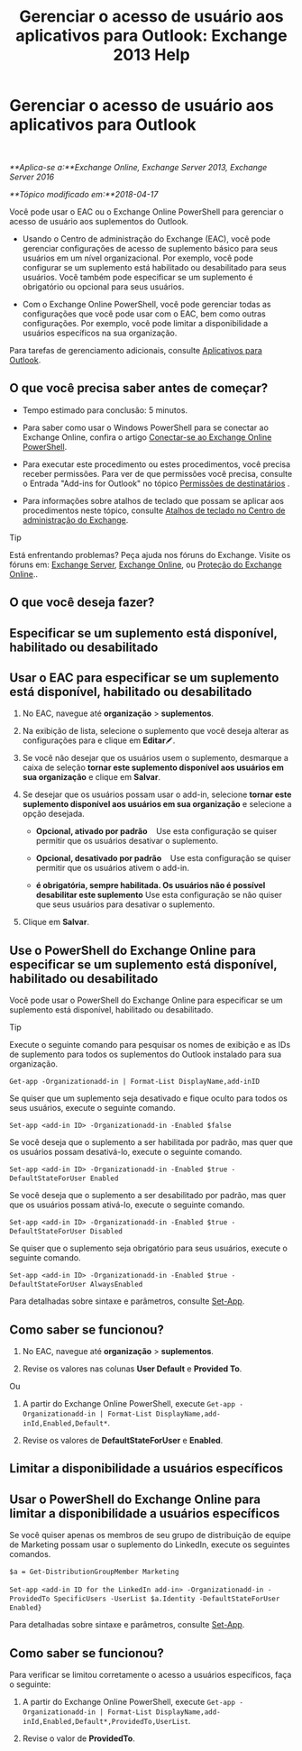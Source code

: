 ﻿---
title: 'Gerenciar o acesso de usuário aos aplicativos para Outlook: Exchange 2013 Help'
TOCTitle: Gerenciar o acesso de usuário aos aplicativos para Outlook
ms:assetid: e5833dec-a23a-439e-ac03-92671817bff8
ms:mtpsurl: https://technet.microsoft.com/pt-br/library/JJ943757(v=EXCHG.150)
ms:contentKeyID: 52058898
ms.date: 05/22/2018
mtps_version: v=EXCHG.150
ms.translationtype: MT
---

# Gerenciar o acesso de usuário aos aplicativos para Outlook

 

_**Aplica-se a:**Exchange Online, Exchange Server 2013, Exchange Server 2016_

_**Tópico modificado em:**2018-04-17_

Você pode usar o EAC ou o Exchange Online PowerShell para gerenciar o acesso de usuário aos suplementos do Outlook.

  - Usando o Centro de administração do Exchange (EAC), você pode gerenciar configurações de acesso de suplemento básico para seus usuários em um nível organizacional. Por exemplo, você pode configurar se um suplemento está habilitado ou desabilitado para seus usuários. Você também pode especificar se um suplemento é obrigatório ou opcional para seus usuários.

  - Com o Exchange Online PowerShell, você pode gerenciar todas as configurações que você pode usar com o EAC, bem como outras configurações. Por exemplo, você pode limitar a disponibilidade a usuários específicos na sua organização.

Para tarefas de gerenciamento adicionais, consulte [Aplicativos para Outlook](add-ins-for-outlook-exchange-2013-help.md).

## O que você precisa saber antes de começar?

  - Tempo estimado para conclusão: 5 minutos.

  - Para saber como usar o Windows PowerShell para se conectar ao Exchange Online, confira o artigo [Conectar-se ao Exchange Online PowerShell](https://go.microsoft.com/fwlink/p/?linkid=396554).

  - Para executar este procedimento ou estes procedimentos, você precisa receber permissões. Para ver de que permissões você precisa, consulte o Entrada "Add-ins for Outlook" no tópico [Permissões de destinatários](recipients-permissions-exchange-2013-help.md) .

  - Para informações sobre atalhos de teclado que possam se aplicar aos procedimentos neste tópico, consulte [Atalhos de teclado no Centro de administração do Exchange](keyboard-shortcuts-in-the-exchange-admin-center-exchange-online-protection-help.md).


> [!TIP]
> Está enfrentando problemas? Peça ajuda nos fóruns do Exchange. Visite os fóruns em: <A href="https://go.microsoft.com/fwlink/p/?linkid=60612">Exchange Server</A>, <A href="https://go.microsoft.com/fwlink/p/?linkid=267542">Exchange Online</A>, ou <A href="https://go.microsoft.com/fwlink/p/?linkid=285351">Proteção do Exchange Online</A>..



## O que você deseja fazer?

## Especificar se um suplemento está disponível, habilitado ou desabilitado

## Usar o EAC para especificar se um suplemento está disponível, habilitado ou desabilitado

1.  No EAC, navegue até **organização** \> **suplementos**.

2.  Na exibição de lista, selecione o suplemento que você deseja alterar as configurações para e clique em **Editar**![Ícone de edição](images/JJ218640.6f53ccb2-1f13-4c02-bea0-30690e6ea71d(EXCHG.150).gif "Ícone de edição").

3.  Se você não desejar que os usuários usem o suplemento, desmarque a caixa de seleção **tornar este suplemento disponível aos usuários em sua organização** e clique em **Salvar**.

4.  Se desejar que os usuários possam usar o add-in, selecione **tornar este suplemento disponível aos usuários em sua organização** e selecione a opção desejada.
    
      - **Opcional, ativado por padrão**    Use esta configuração se quiser permitir que os usuários desativar o suplemento.
    
      - **Opcional, desativado por padrão**    Use esta configuração se quiser permitir que os usuários ativem o add-in.
    
      - **é obrigatória, sempre habilitada. Os usuários não é possível desabilitar este suplemento** Use esta configuração se não quiser que seus usuários para desativar o suplemento.

5.  Clique em **Salvar**.

## Use o PowerShell do Exchange Online para especificar se um suplemento está disponível, habilitado ou desabilitado

Você pode usar o PowerShell do Exchange Online para especificar se um suplemento está disponível, habilitado ou desabilitado.


> [!TIP]
> Execute o seguinte comando para pesquisar os nomes de exibição e as IDs de suplemento para todos os suplementos do Outlook instalado para sua organização.



    Get-app -Organizationadd-in | Format-List DisplayName,add-inID

Se quiser que um suplemento seja desativado e fique oculto para todos os seus usuários, execute o seguinte comando.

    Set-app <add-in ID> -Organizationadd-in -Enabled $false

Se você deseja que o suplemento a ser habilitada por padrão, mas quer que os usuários possam desativá-lo, execute o seguinte comando.

    Set-app <add-in ID> -Organizationadd-in -Enabled $true -DefaultStateForUser Enabled

Se você deseja que o suplemento a ser desabilitado por padrão, mas quer que os usuários possam ativá-lo, execute o seguinte comando.

    Set-app <add-in ID> -Organizationadd-in -Enabled $true -DefaultStateForUser Disabled

Se quiser que o suplemento seja obrigatório para seus usuários, execute o seguinte comando.

    Set-app <add-in ID> -Organizationadd-in -Enabled $true -DefaultStateForUser AlwaysEnabled

Para detalhadas sobre sintaxe e parâmetros, consulte [Set-App](https://technet.microsoft.com/pt-br/library/jj218630\(v=exchg.150\)).

## Como saber se funcionou?

1.  No EAC, navegue até **organização** \> **suplementos**.

2.  Revise os valores nas colunas **User Default** e **Provided To**.

Ou

1.  A partir do Exchange Online PowerShell, execute `Get-app -Organizationadd-in | Format-List DisplayName,add-inId,Enabled,Default*`.

2.  Revise os valores de **DefaultStateForUser** e **Enabled**.

## Limitar a disponibilidade a usuários específicos

## Usar o PowerShell do Exchange Online para limitar a disponibilidade a usuários específicos

Se você quiser apenas os membros de seu grupo de distribuição de equipe de Marketing possam usar o suplemento do LinkedIn, execute os seguintes comandos.

    $a = Get-DistributionGroupMember Marketing

    Set-app <add-in ID for the LinkedIn add-in> -Organizationadd-in -ProvidedTo SpecificUsers -UserList $a.Identity -DefaultStateForUser Enabled}

Para detalhadas sobre sintaxe e parâmetros, consulte [Set-App](https://technet.microsoft.com/pt-br/library/jj218630\(v=exchg.150\)).

## Como saber se funcionou?

Para verificar se limitou corretamente o acesso a usuários específicos, faça o seguinte:

1.  A partir do Exchange Online PowerShell, execute `Get-app -Organizationadd-in | Format-List DisplayName,add-inId,Enabled,Default*,ProvidedTo,UserList`.

2.  Revise o valor de **ProvidedTo**.

